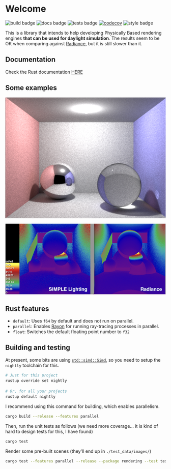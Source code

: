 # Welcome

![build badge](https://github.com/SIMPLE-BuildingSimulation/rendering/actions/workflows/build.yaml/badge.svg)
![docs badge](https://github.com/SIMPLE-BuildingSimulation/rendering/actions/workflows/docs.yaml/badge.svg)
![tests badge](https://github.com/SIMPLE-BuildingSimulation/rendering/actions/workflows/tests.yaml/badge.svg)
[![codecov](https://codecov.io/gh/SIMPLE-BuildingSimulation/rendering/branch/main/graph/badge.svg?token=DPUWCNLBRF)](https://codecov.io/gh/SIMPLE-BuildingSimulation/rendering)
![style badge](https://github.com/SIMPLE-BuildingSimulation/rendering/actions/workflows/style.yaml/badge.svg)


This is a library that intends to help developing Physically Based rendering engines **that can be used for daylight simulation**. The results seem to be OK when comparing
against [Radiance](https://www.radiance-online.org), but it is still slower than it.



## Documentation

Check the Rust documentation [HERE](https://simple-buildingsimulation.github.io/rendering/)

## Some examples

![Cornell](./readme_img/cornell.png "Cornell Box")

![Vs Rad](./readme_img/vsRad.png "Vs Radiance")



## Rust features
* `default`: Uses `f64` by default and does not run on parallel.
* `parallel`: Enables [Rayon](https://docs.rs/rayon/latest/rayon/) for running  ray-tracing processes in parallel.
* `float`: Switches the default floating point number to `f32`



## Building and testing

At present, some bits are using [`std::simd::Simd`](https://doc.rust-lang.org/nightly/std/simd/struct.Simd.html), so you need to setup the `nightly` toolchain for this.

```bash
# Just for this project
rustup override set nightly

# Or, for all your projects
rustup default nightly
```

I recommend using this command for building, which enables parallelism.

```bash
cargo build --release --features parallel
```

Then, run the unit tests as follows (we need more coverage... it is kind of hard
to design tests for this, I have found)

```bash
cargo test
```

Render some pre-built scenes (they'll end up in `./test_data/images/`)

```bash
cargo test --features parallel --release --package rendering --test test_scenes -- --ignored 

```

